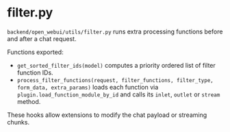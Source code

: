 # filter.py

`backend/open_webui/utils/filter.py` runs extra processing functions before and after a chat request.

Functions exported:
- `get_sorted_filter_ids(model)` computes a priority ordered list of filter function IDs.
- `process_filter_functions(request, filter_functions, filter_type, form_data, extra_params)` loads each function via `plugin.load_function_module_by_id` and calls its `inlet`, `outlet` or `stream` method.

These hooks allow extensions to modify the chat payload or streaming chunks.

